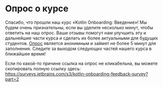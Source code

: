 # Опрос о курсе

Спасибо, что прошли наш курс «Kotlin Onboarding: Введение»!
Мы будем очень признательны, если вы уделите несколько минут, чтобы ответить на наш опрос.
Ваши отзывы помогут нам улучшить эту и дальнейшие части курса и сделать их более актуальными для будущих студентов.
[Опрос](https://surveys.jetbrains.com/s3/kotlin-onboarding-feedback-survey?part=2) является анонимным и займет не более 5 минут для заполнения.
Следите за выходом следующих частей нашего курса в ближайшее время!

<div class="hint" title="Ссылка не кликабельна">

Если по какой-то причине ссылка на опрос не кликабельна, вы можете скопировать полную ссылку здесь:  
https://surveys.jetbrains.com/s3/kotlin-onboarding-feedback-survey?part=2

</div>